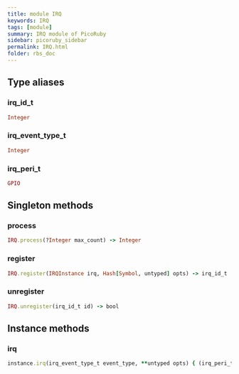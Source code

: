 ```yaml
---
title: module IRQ
keywords: IRQ
tags: [module]
summary: IRQ module of PicoRuby
sidebar: picoruby_sidebar
permalink: IRQ.html
folder: rbs_doc
---
```

## Type aliases
### irq_id_t
```ruby
Integer
```
### irq_event_type_t
```ruby
Integer
```
### irq_peri_t
```ruby
GPIO
```
## Singleton methods
### process

```ruby
IRQ.process(?Integer max_count) -> Integer
```
### register

```ruby
IRQ.register(IRQInstance irq, Hash[Symbol, untyped] opts) -> irq_id_t
```
### unregister

```ruby
IRQ.unregister(irq_id_t id) -> bool
```
## Instance methods
### irq

```ruby
instance.irq(irq_event_type_t event_type, **untyped opts) { (irq_peri_t peri, irq_event_type_t event_type, Object capture) -> void } -> void
```
